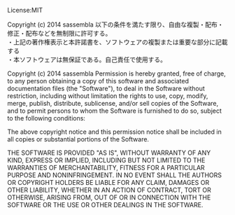 License:MIT

Copyright (c) 2014 sassembla
 以下の条件を満たす限り、自由な複製・配布・修正・配布などを無制限に許可する。  
 ・上記の著作権表示と本許諾書を、ソフトウェアの複製または重要な部分に記載する  
 ・本ソフトウェアは無保証である。自己責任で使用する。


Copyright (c) 2014 sassembla
Permission is hereby granted, free of charge, to any person obtaining a copy of this software and associated documentation files (the "Software"), to deal in the Software without restriction, including without limitation the rights to use, copy, modify, merge, publish, distribute, sublicense, and/or sell copies of the Software, and to permit persons to whom the Software is furnished to do so, subject to the following conditions:

The above copyright notice and this permission notice shall be included in all copies or substantial portions of the Software.

THE SOFTWARE IS PROVIDED "AS IS", WITHOUT WARRANTY OF ANY KIND, EXPRESS OR IMPLIED, INCLUDING BUT NOT LIMITED TO THE WARRANTIES OF MERCHANTABILITY, FITNESS FOR A PARTICULAR PURPOSE AND NONINFRINGEMENT. IN NO EVENT SHALL THE AUTHORS OR COPYRIGHT HOLDERS BE LIABLE FOR ANY CLAIM, DAMAGES OR OTHER LIABILITY, WHETHER IN AN ACTION OF CONTRACT, TORT OR OTHERWISE, ARISING FROM, OUT OF OR IN CONNECTION WITH THE SOFTWARE OR THE USE OR OTHER DEALINGS IN THE SOFTWARE.